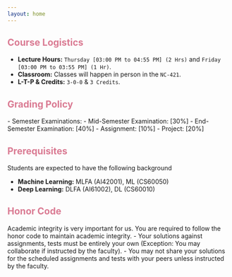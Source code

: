 ```yaml
---
layout: home
---
```

<h2 style="color: #da7b93;"><b>Course Logistics</b></h2>

- **Lecture Hours:** `Thursday [03:00 PM to 04:55 PM] (2 Hrs)` and `Friday [03:00 PM to 03:55 PM] (1 Hr)`.
- **Classroom:** Classes will happen in person in the `NC-421`.
- **L-T-P & Credits:** `3-0-0` & `3 Credits`.


<h2 style="color: #da7b93;"><b>Grading Policy</b></h2>
- Semester Examinations:
    - Mid-Semester Examination: [30%]
    - End-Semester Examination: [40%]
- Assignment: [10%]
- Project: [20%]

<h2 style="color: #da7b93;"><b>Prerequisites</b></h2>
Students are expected to have the following background

- **Machine Learning:** MLFA (AI42001), ML (CS60050)
- **Deep Learning:** DLFA (AI61002), DL (CS60010)

<h2 style="color: #da7b93;"><b>Honor Code</b></h2>
Academic integrity is very important for us. You are required to follow the honor code to maintain academic integrity.
- Your solutions against assignments, tests must be entirely your own (Exception: You may collaborate if instructed by the faculty).
- You may not share your solutions for the scheduled assignments and tests with your peers unless instructed by the faculty.
